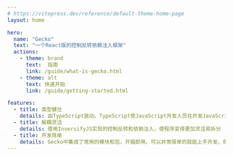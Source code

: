 ```yaml
---
# https://vitepress.dev/reference/default-theme-home-page
layout: home

hero:
  name: "Gecko"
  text: "一个React版的控制反转依赖注入框架" 
  actions:
    - theme: brand
      text:  指南
      link: /guide/what-is-gecko.html
    - theme: alt
      text: 快速开始
      link: /guide/getting-started.html

features:
  - title: 类型健壮
    details: 由TypeScript驱动。TypeScript使JavaScript开发人员在开发JavaScript应用程序时能够使用高效的开发工具和实践。
  - title: 解耦灵活
    details: 使用InversifyJS实现的控制反转和依赖注入，使程序变得更加灵活易拆分
  - title: 开发简单
    details: Gecko中集成了常用的模块和包，开箱即用，可以非常简单的就能上手开发，例如：i18n，router等都已集成至项目中。
---
```


